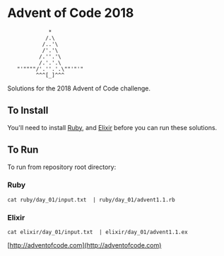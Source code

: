 # Advent of Code 2018

```
             *
            /.\
           /..'\
           /'.'\
          /.''.'\
          /.'.'.\
   "'""""/'.''.'.\""'"'"
         ^^^[_]^^^
```

Solutions for the 2018 Advent of Code challenge.

## To Install

You'll need to install [Ruby](https://www.ruby-lang.org/en/documentation/installation/), and [Elixir](http://elixir-lang.github.io/install.html) before you can run these solutions.

## To Run

To run from repository root directory:

### Ruby

`cat ruby/day_01/input.txt  | ruby/day_01/advent1.1.rb`

### Elixir

`cat elixir/day_01/input.txt  | elixir/day_01/advent1.1.ex`

[http://adventofcode.com](http://adventofcode.com)
